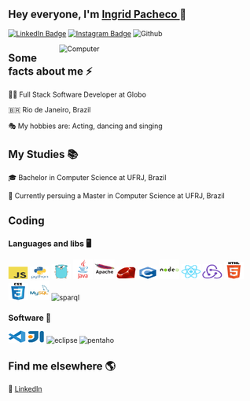## Hey everyone, I'm <a href="https://github.com/ingridpacheco"> Ingrid Pacheco </a> 👋

<a href="https://www.linkedin.com/in/ingridqpacheco/" target="_blank" rel="noreferrer"><img src="https://img.shields.io/badge/-@ingridqpacheco-0077B5?style=flat-square&amp;labelColor=0077B5&amp;logo=LinkedIn&amp;link=https://www.linkedin.com/in/ingridqpacheco/" alt="LinkedIn Badge"></a> 
<a href="https://www.instagram.com/ingridqpacheco/" target="_blank" rel="noreferrer"><img src="https://img.shields.io/badge/-@ingridqpacheco-purple?style=flat&logo=instagram&logoColor=white&link=https://instagram.com/ingridqpacheco/" 
alt="Instagram Badge"></a>
<img src="https://img.shields.io/github/followers/ingridpacheco?style=social" alt="Github"/>

<img src="https://raw.githubusercontent.com/MicaelliMedeiros/micaellimedeiros/master/image/computer-illustration.png" min-width="400px" max-width="400px" width="400px" align="right" alt="Computer">

<h2> Some facts about me ⚡️ </h2>

👩‍💻 Full Stack Software Developer at Globo

🇧🇷 Rio de Janeiro, Brazil

🎭 My hobbies are: Acting, dancing and singing

<h2> My Studies 📚 </h2>

🎓 Bachelor in Computer Science at UFRJ, Brazil

📖 Currently persuing a Master in Computer Science at UFRJ, Brazil

<h2> Coding </h2>

### Languages and libs 🖥

<p align="left">
    <img src="https://raw.githubusercontent.com/devicons/devicon/master/icons/javascript/javascript-original.svg" alt="javascript" width="40" height="25" />
    <img src="https://raw.githubusercontent.com/devicons/devicon/master/icons/python/python-original-wordmark.svg" alt="python" width="40" height="25" />
    <img src="https://raw.githubusercontent.com/devicons/devicon/master/icons/go/go-original.svg" alt="go" width="40" height="30" />
    <img src="https://raw.githubusercontent.com/devicons/devicon/master/icons/java/java-original-wordmark.svg" alt="java" width="40" height="40" />
    <img src="https://raw.githubusercontent.com/devicons/devicon/master/icons/apache/apache-original-wordmark.svg" alt="apache" width="40" height="40" />
    <img src="https://raw.githubusercontent.com/devicons/devicon/master/icons/ruby/ruby-original.svg" alt="ruby" width="40" height="25" />
    <img src="https://raw.githubusercontent.com/devicons/devicon/master/icons/c/c-original.svg" alt="c" width="40" height="25" />
    <img src="https://raw.githubusercontent.com/devicons/devicon/master/icons/nodejs/nodejs-original-wordmark.svg" alt="nodejs" width="40" height="40" />
    <img src="https://raw.githubusercontent.com/devicons/devicon/master/icons/react/react-original.svg" alt="react" width="40" height="30" />
    <img src="https://raw.githubusercontent.com/devicons/devicon/master/icons/redux/redux-original.svg" alt="redux" width="40" height="30" />
    <img src="https://raw.githubusercontent.com/devicons/devicon/master/icons/html5/html5-original-wordmark.svg" alt="html5" width="40" height="35" />
    <img src="https://raw.githubusercontent.com/devicons/devicon/master/icons/css3/css3-original-wordmark.svg" alt="css3" width="40" height="35" />
    <img src="https://raw.githubusercontent.com/devicons/devicon/master/icons/mysql/mysql-original-wordmark.svg" alt="mysql" width="40" height="40" />
    <img src="https://triplydb.com/imgs/avatars/d/5b9f3fac5cce65029ba1366e.png?v=4" alt="sparql" width="40" height="35" />
	
</p>

### Software 🔧

<p align="left">
  
  <img src="https://raw.githubusercontent.com/devicons/devicon/master/icons/vscode/vscode-original.svg" alt="vscode" width="35" height="25" />
  <img src="https://raw.githubusercontent.com/devicons/devicon/master/icons/intellij/intellij-original.svg" alt="intellij" width="35" height="25" />
  <img src="https://lh3.googleusercontent.com/proxy/NOoZMrY9GwB4qRhCmu0ZsRMgxM-WnfsOEFojSschJZg4uky6YBed-hU57R23q2qI5zdbY5Fza8Ak8bKdMDR6ZepodWNTLhLVTmP9hMYqUsBPMjI6SIjM_R5KX_80fzAgmjKUhKpL7sXLI4wC" alt="eclipse" width="35" height="25" />
  <img src="https://cdn.freelogovectors.net/wp-content/uploads/2018/06/pentaho-logo.png" alt="pentaho" width="35" height="25" />
  
</p>

<h2> Find me elsewhere 🌎 </h2>

💼 [LinkedIn](https://www.linkedin.com/in/ingridqpacheco/)

<!--
**ingridpacheco/ingridpacheco** is a ✨ _special_ ✨ repository because its `README.md` (this file) appears on your GitHub profile.

Here are some ideas to get you started:

- 🔭 I’m currently working on ...
- 🌱 I’m currently learning ...
- 👯 I’m looking to collaborate on ...
- 🤔 I’m looking for help with ...
- 💬 Ask me about ...
- 📫 How to reach me: ...
- 😄 Pronouns: ...
- ⚡ Fun fact: ...

-->
